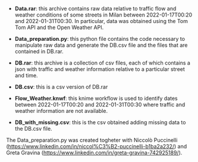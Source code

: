 - **Data.rar**: this archive contains raw data relative to traffic flow and weather conditions of some streets in Milan between 2022-01-17T00:20 and 2022-01-31T00:30. In particular, data was obtained using the Tom Tom API and the Open Weather API.

- **Data_preparation.py**: this python file contains the code necessary to manipulate raw data and generate the DB.csv file and the files that are contained in DB.rar.

- **DB.rar**: this archive is a collection of csv files, each of which contains a json with traffic and weather information relative to a particular street and time.

- **DB.csv**: this is a csv version of DB.rar 

- **Flow_Weather.knwf**: this knime workflow is used to identify dates between 2022-01-17T00:20 and 2022-01-31T00:30 where traffic and weather information are not available.

- **DB_with_missing.csv**: this is the csv obtained adding missing data to the DB.csv file.

The Data_preparation.py was created togheter with Niccolò Puccinelli (https://www.linkedin.com/in/niccol%C3%B2-puccinelli-b1ba2a232/) and Greta Gravina (https://www.linkedin.com/in/greta-gravina-742925189/).
